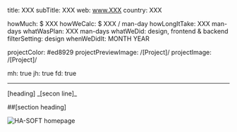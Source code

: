 
title: XXX
subTitle: XXX
web: www.XXX
country: XXX

howMuch: $ XXX
howWeCalc: $ XXX / man-day
howLongItTake: XXX man-days
whatWasPlan: XXX man-days
whatWeDid: design, frontend & backend
filterSetting: design
whenWeDidIt: MONTH YEAR

projectColor: #ed8929
projectPreviewImage: /[Project]/
projectImage: /[Project]/

mh: true
jh: true
fd: true

---

<div id="description" class="description">
[heading]
_[secon line]_
</div>

##[section heading]

<img class="container-page"
  src="/[Project]/"
  srcset="/[Project]/ 2000w,
          /[Project]/ 1280w,
          /[Project]/ 800w,"
  sizes="100%"
  alt="HA-SOFT homepage">


